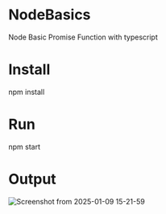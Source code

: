 # NodeBasics

Node Basic Promise Function with typescript

# Install

npm install

# Run

npm start

# Output

![Screenshot from 2025-01-09 15-21-59](https://github.com/user-attachments/assets/c547214f-a31e-4946-b3c5-c8828a8b9f7c)

